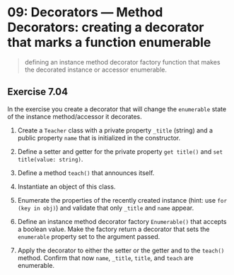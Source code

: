 # 09: Decorators &mdash; Method Decorators: creating a decorator that marks a function enumerable
> defining an instance method decorator factory function that makes the decorated instance or accessor enumerable.

## Exercise 7.04

In the exercise you create a decorator that will change the `enumerable` state of the instance method/accessor it decorates.

1. Create a `Teacher` class with a private property `_title` (string) and a public property `name` that is initialized in the constructor.

2. Define a setter and getter for the private property `get title()` and `set title(value: string)`.

3. Define a method `teach()` that announces itself.

4. Instantiate an object of this class.

5. Enumerate the properties of the recently created instance (hint: use `for (key in obj)`) and validate that only `_title` and `name` appear.

6. Define an instance method decorator factory `Enumerable()` that accepts a boolean value. Make the factory return a decorator that sets the `enumerable` property set to the argument passed.

7. Apply the decorator to either the setter or the getter and to the `teach()` method. Confirm that now `name`, `_title`, `title`, and `teach` are enumerable.